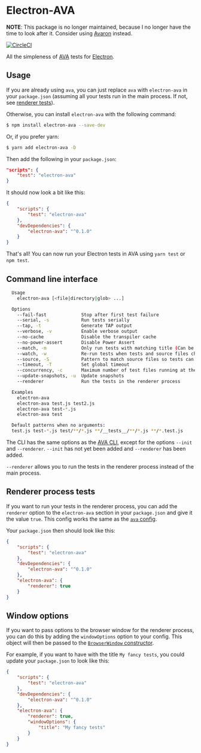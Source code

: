 # Electron-AVA

**NOTE**: This package is no longer maintained, because I no longer have the time to look after it. Consider using [Avaron](https://github.com/bokuweb/avaron) instead.

[![CircleCI](https://circleci.com/gh/vdbwouter/electron-ava/tree/master.svg?style=svg)](https://circleci.com/gh/vdbwouter/electron-ava/tree/master)

All the simpleness of [AVA](https://ava.li) tests for [Electron](http://electron.atom.io).

## Usage

If you are already using `ava`, you can just replace `ava` with `electron-ava`
in your `package.json` (assuming all your tests run in the main process. If
not, see [renderer tests](#renderer-process-tests)).

Otherwise, you can install `electron-ava` with the following command:

```sh
$ npm install electron-ava --save-dev
```

Or, if you prefer yarn:

```sh
$ yarn add electron-ava -D
```

Then add the following in your `package.json`:

```json
"scripts": {
	"test": "electron-ava"
}
```

It should now look a bit like this:

```json
{
	"scripts": {
		"test": "electron-ava"
	},
	"devDependencies": {
		"electron-ava": "^0.1.0"
	}
}
```

That's all! You can now run your Electron tests in AVA using `yarn test` or `npm test`.

## Command line interface

```sh
  Usage
    electron-ava [<file|directory|glob> ...]

  Options
    --fail-fast             Stop after first test failure
    --serial, -s            Run tests serially
    --tap, -t               Generate TAP output
    --verbose, -v           Enable verbose output
    --no-cache              Disable the transpiler cache
    --no-power-assert       Disable Power Assert
    --match, -m             Only run tests with matching title (Can be repeated)
    --watch, -w             Re-run tests when tests and source files change
    --source, -S            Pattern to match source files so tests can be re-run (Can be repeated)
    --timeout, -T           Set global timeout
    --concurrency, -c       Maximum number of test files running at the same time (EXPERIMENTAL)
    --update-snapshots, -u  Update snapshots
    --renderer              Run the tests in the renderer process

  Examples
    electron-ava
    electron-ava test.js test2.js
    electron-ava test-*.js
    electron-ava test

  Default patterns when no arguments:
  test.js test-*.js test/**/*.js **/__tests__/**/*.js **/*.test.js
```

The CLI has the same options as the
[AVA CLI](https://github.com/avajs/ava/tree/033d4dcdcbdadbf665c740ff450c2a775a8373dc#cli),
except for the options `--init` and `--renderer`. `--init` has not yet been added and
`--renderer` has been added.

`--renderer` allows you to run the tests in the renderer process instead of the main process.

## Renderer process tests

If you want to run your tests in the renderer process, you can add the `renderer`
option to the `electron-ava` section in your `package.json` and give it the value `true`.
This config works the same as the [`ava` config](https://github.com/avajs/ava#configuration).

Your `package.json` then should look like this:

```json
{
	"scripts": {
		"test": "electron-ava"
	},
	"devDependencies": {
		"electron-ava": "^0.1.0"
	},
	"electron-ava": {
		"renderer": true
	}
}
```

## Window options

If you want to pass options to the browser window for the renderer process, you can do this by
adding the `windowOptions` option to your config. This object will then be passed to the
[`BrowserWindow` constructor](http://electron.atom.io/docs/api/browser-window/#new-browserwindowoptions).

For example, if you want to have with the title `My fancy tests`, you could update your `package.json`
to look like this:

```json
{
	"scripts": {
		"test": "electron-ava"
	},
	"devDependencies": {
		"electron-ava": "^0.1.0"
	},
	"electron-ava": {
		"renderer": true,
		"windowOptions": {
			"title": "My fancy tests"
		}
	}
}
```
